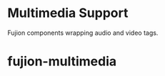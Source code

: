 Multimedia Support
==================

Fujion components wrapping audio and video tags.

# fujion-multimedia
